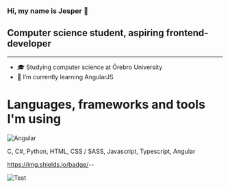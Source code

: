 ### Hi, my name is Jesper 👋

## Computer science student, aspiring frontend-developer

<hr>

- 🎓 Studying computer science at Örebro University
- 🌱 I’m currently learning AngularJS

# Languages, frameworks and tools I'm using

<img alt="Angular" src="https://img.shields.io/badge/-React-45b8d8?style=flat-square&logo=angular&logoColor=white" />

C, C#, Python, HTML, CSS / SASS, Javascript, Typescript, Angular

https://img.shields.io/badge/<LABEL>-<MESSAGE>-<COLOR>

<img alt="Test" src="https://img.shields.io/badge/<testlabel>-<testMESSAGE>-<redCOLOR>" />

